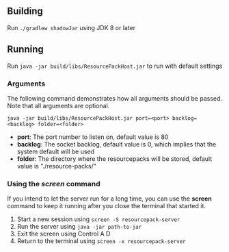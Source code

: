 ## Building
Run `./gradlew shadowJar` using JDK 8 or later

## Running
Run `java -jar build/libs/ResourcePackHost.jar` to run with default settings

### Arguments
The following command demonstrates how all arguments should be passed.
Note that all arguments are optional.
```
java -jar build/libs/ResourcePackHost.jar port=<port> backlog=<backlog> folder=<folder>
```
- **port**: The port number to listen on, default value is 80
- **backlog**: The socket backlog, default value is 0, which implies that the system default will be used
- **folder**: The directory where the resourcepacks will be stored, default value is "./resource-packs/"

### Using the *screen* command
If you intend to let the server run for a long time, you can use the **screen** command
to keep it running after you close the terminal that started it.
1. Start a new session using `screen -S resourcepack-server`
2. Run the server using `java -jar path-to-jar`
3. Exit the screen using Control A D
4. Return to the terminal using `screen -x resourcepack-server`